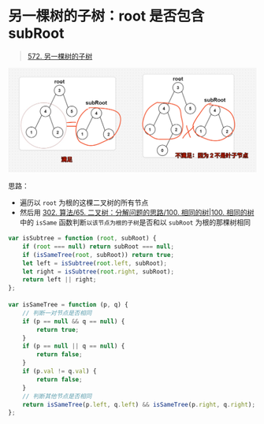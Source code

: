 
# 另一棵树的子树：root 是否包含 subRoot


> [572. 另一棵树的子树](https://leetcode.cn/problems/subtree-of-another-tree/)


![图片&文件](./files/20250121-4.png)

思路：
- 遍历以 `root` 为根的这棵二叉树的所有节点
- 然后用 [302. 算法/65. 二叉树：分解问题的思路/100. 相同的树|100. 相同的树](/post/j5NNIJL0.html#302-算法/65-二叉树分解问题的思路/100-相同的树|100-相同的树) 中的 `isSame` 函数判断`以该节点为根的子树`是否和以 `subRoot` 为根的那棵树相同


```javascript
var isSubtree = function (root, subRoot) {
    if (root === null) return subRoot === null;
    if (isSameTree(root, subRoot)) return true;
    let left = isSubtree(root.left, subRoot);
    let right = isSubtree(root.right, subRoot);
    return left || right;
};

var isSameTree = function (p, q) {
    // 判断一对节点是否相同
    if (p == null && q == null) {
        return true;
    }
    if (p == null || q == null) {
        return false;
    }
    if (p.val != q.val) {
        return false;
    }
    // 判断其他节点是否相同
    return isSameTree(p.left, q.left) && isSameTree(p.right, q.right);
};
```
